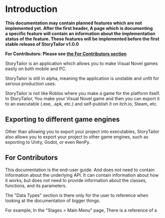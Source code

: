 # Introduction

**This documentation may contain planned features which are not
implemented yet. After the first header, A page which is documenting  
a specific feature will contain an information about the implementation 
status of the feature. These features will be implemented before the 
first stable release of StoryTailor v1.0.0**

**For Contributors: Please see [the For Contributors section](#for-contributors)**

StoryTailor is an application which allows you to make Visual Novel
games easily on both mobile and PC.

StoryTailor is still in alpha, meaning the application is unstable and
unfit for serious production uses.

StoryTailor is not like Roblox where you make a game for the platform
 itself. In StoryTailor, You make your Visual Novel game 
and then you can export it to an executable (.exe, .apk, etc.) 
and self-publish it on itch.io, Steam, etc.

## Exporting to different game engines
Other than allowing you to export your project into executables,
 StoryTailor also allows you to export your project to other game
 engines, such as exporting to Unity, Godot, or even RenPy.

## For Contributors
This documentation is the end-user guide.
And does not need to contain information about the underlying API.
It can contain information about how it works, but does not need to
provide information about the classes, functions, and its parameters.

The "Data Types" section is there only for the user to reference when 
looking at the documentation of bigger things.

For example, In the "Stages > Main Menu" page, There is a reference of a 
